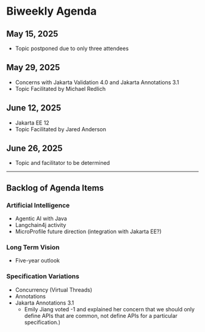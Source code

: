 # Biweekly Agenda

## May 15, 2025

* Topic postponed due to only three attendees

## May 29, 2025

* Concerns with Jakarta Validation 4.0 and Jakarta Annotations 3.1
* Topic Facilitated by Michael Redlich

## June 12, 2025

* Jakarta EE 12
* Topic Facilitated by Jared Anderson

## June 26, 2025

* Topic and facilitator to be determined

---

## Backlog of Agenda Items

### Artificial Intelligence

* Agentic AI with Java
* Langchain4j activity
* MicroProfile future direction (integration with Jakarta EE?)

### Long Term Vision

* Five-year outlook

### Specification Variations

* Concurrency (Virtual Threads) 
* Annotations
* Jakarta Annotations 3.1
  * Emily Jiang voted -1 and explained her concern that we should only define APIs that are common, not define APIs for a particular specification.)
